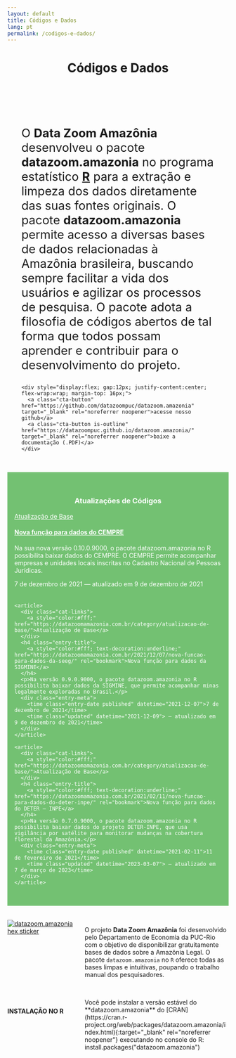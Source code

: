 ```yaml
---
layout: default
title: Códigos e Dados
lang: pt
permalink: /codigos-e-dados/
---
```


<header class="entry-header has-text-align-center header-footer-group">
  <div class="entry-header-inner section-inner medium">
    <h1 class="entry-title">Códigos e Dados</h1>
  </div>
</header>

<!-- HERO -->
<div class="hero hero-docs" style="background-image:url('{{ site.baseurl }}/assets/img/CapaDocumentacao.png'); background-position: 52% 29%; min-height: 500px; display:flex; align-items:center; justify-content:center; padding: 2rem;">
  <div class="hero-content" style="max-width: 840px; background: rgba(255,255,255,0.0);">
    <p style="font-size: 27px;">
      O <strong>Data Zoom Amazônia</strong> desenvolveu o pacote <strong>datazoom.amazonia</strong> no programa estatístico <strong><a href="https://www.r-project.org/" target="_blank" rel="noreferrer noopener">R</a></strong> para a extração e limpeza dos dados diretamente das suas fontes originais. O pacote <strong>datazoom.amazonia</strong> permite acesso a diversas bases de dados relacionadas à Amazônia brasileira, buscando sempre facilitar a vida dos usuários e agilizar os processos de pesquisa. O pacote adota a filosofia de códigos abertos de tal forma que todos possam aprender e contribuir para o desenvolvimento do projeto.
    </p>

    <div style="display:flex; gap:12px; justify-content:center; flex-wrap:wrap; margin-top: 16px;">
      <a class="cta-button" href="https://github.com/datazoompuc/datazoom.amazonia" target="_blank" rel="noreferrer noopener">acesse nosso github</a>
      <a class="cta-button is-outline" href="https://datazoompuc.github.io/datazoom.amazonia/" target="_blank" rel="noreferrer noopener">baixe a documentação (.PDF)</a>
    </div>
  </div>
</div>

<!-- ATUALIZAÇÕES DE CÓDIGOS -->
<section style="background-color:#73c172; color:#fff; padding: 2rem 1rem; margin: 0;">
  <h3 class="has-text-align-center" id="atualizacoes-de-codigos" style="text-align:center;">Atualizações de Códigos</h3>

  <div class="updates" style="max-width:1100px; margin: 0 auto; display:grid; gap:20px;">
    <article>
      <div class="cat-links">
        <a style="color:#fff;" href="https://datazoomamazonia.com.br/category/atualizacao-de-base/">Atualização de Base</a>
      </div>
      <h4 class="entry-title">
        <a style="color:#fff; text-decoration:underline;" href="https://datazoomamazonia.com.br/2021/12/07/nova-funcao-para-dados-do-cempre/" rel="bookmark">Nova função para dados do CEMPRE</a>
      </h4>
      <p>Na sua nova versão 0.10.0.9000, o pacote datazoom.amazonia no R possibilita baixar dados do CEMPRE. O CEMPRE permite acompanhar empresas e unidades locais inscritas no Cadastro Nacional de Pessoas Jurídicas.</p>
      <div class="entry-meta">
        <time class="entry-date published" datetime="2021-12-07">7 de dezembro de 2021</time>
        <time class="updated" datetime="2021-12-09"> — atualizado em 9 de dezembro de 2021</time>
      </div>
    </article>

    <article>
      <div class="cat-links">
        <a style="color:#fff;" href="https://datazoomamazonia.com.br/category/atualizacao-de-base/">Atualização de Base</a>
      </div>
      <h4 class="entry-title">
        <a style="color:#fff; text-decoration:underline;" href="https://datazoomamazonia.com.br/2021/12/07/nova-funcao-para-dados-da-seeg/" rel="bookmark">Nova função para dados da SIGMINE</a>
      </h4>
      <p>Na versão 0.9.0.9000, o pacote datazoom.amazonia no R possibilita baixar dados da SIGMINE, que permite acompanhar minas legalmente exploradas no Brasil.</p>
      <div class="entry-meta">
        <time class="entry-date published" datetime="2021-12-07">7 de dezembro de 2021</time>
        <time class="updated" datetime="2021-12-09"> — atualizado em 9 de dezembro de 2021</time>
      </div>
    </article>

    <article>
      <div class="cat-links">
        <a style="color:#fff;" href="https://datazoomamazonia.com.br/category/atualizacao-de-base/">Atualização de Base</a>
      </div>
      <h4 class="entry-title">
        <a style="color:#fff; text-decoration:underline;" href="https://datazoomamazonia.com.br/2021/02/11/nova-funcao-para-dados-do-deter-inpe/" rel="bookmark">Nova função para dados do DETER – INPE</a>
      </h4>
      <p>Na versão 0.7.0.9000, o pacote datazoom.amazonia no R possibilita baixar dados do projeto DETER-INPE, que usa vigilância por satélite para monitorar mudanças na cobertura florestal da Amazônia.</p>
      <div class="entry-meta">
        <time class="entry-date published" datetime="2021-02-11">11 de fevereiro de 2021</time>
        <time class="updated" datetime="2023-03-07"> — atualizado em 7 de março de 2023</time>
      </div>
    </article>
  </div>
</section>

<!-- GRID: imagem + descrição -->
<div class="grid two-col" style="max-width:1100px; margin: 2rem auto; display:grid; grid-template-columns: repeat(12, 1fr); gap: 24px;">
  <div style="grid-column: span 4;">
    <a href="https://github.com/datazoompuc/datazoom.amazonia">
      <img src="{{ site.baseurl }}/assets/img/DZAM-HexSticker_3x_AF.png" alt="datazoom.amazonia hex sticker" style="max-width:100%; height:auto;">
    </a>
  </div>

  <div style="grid-column: span 8;">
    <p>O projeto <strong>Data Zoom Amazônia</strong> foi desenvolvido pelo Departamento de Economia da PUC-Rio com o objetivo de disponibilizar gratuitamente bases de dados sobre a Amazônia Legal. O pacote <code>datazoom.amazonia</code> no <code>R</code> oferece todas as bases limpas e intuitivas, poupando o trabalho manual dos pesquisadores.</p>
  </div>
</div>

<!-- INSTALAÇÃO NO R -->
<div class="grid two-col" style="max-width:1100px; margin: 0 auto 2rem auto; display:grid; grid-template-columns: repeat(12, 1fr); gap: 24px;">
  <div style="grid-column: span 4;">
    <h4 id="instalacao">INSTALAÇÃO NO R</h4>
  </div>

  <div style="grid-column: span 8;" markdown="1">
    Você pode instalar a versão estável do **datazoom.amazonia** do
    [CRAN](https://cran.r-project.org/web/packages/datazoom.amazonia/index.html){:target="_blank" rel="noreferrer noopener"}
    executando no console do R:
install.packages("datazoom.amazonia")
